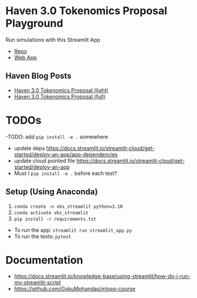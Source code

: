 # Haven 3.0 Tokenomics Proposal Playground
Run simulations with this Streamlit App
- [Repo](https://github.com/Reed-Schimmel/haven-vbs-streamlit)
- [Web App](https://reed-schimmel-haven-vbs-streamlit-streamlit-app-w1mn16.streamlitapp.com/)

## Haven Blog Posts
- [Haven 3.0 Tokenomics Proposal (light)](https://havenprotocol.org/2022/10/03/haven-3-0-tokenomics-proposal-light/)
- [Haven 3.0 Tokenomics Proposal (full)](https://havenprotocol.org/2022/10/02/haven-3-0-tokenomics-proposal/)

# TODOs
-TODO: add `pip install -e .` somewhere
- update deps https://docs.streamlit.io/streamlit-cloud/get-started/deploy-an-app/app-dependencies
- update cloud pointed file https://docs.streamlit.io/streamlit-cloud/get-started/deploy-an-app
- Must I `pip install -e .` before each test?

## Setup (Using Anaconda)
1. `conda create -n vbs_streamlit python=3.10`
1. `conda activate vbs_streamlit`
1. `pip install -r requirements.txt`

- To run the app: `streamlit run streamlit_app.py`
- To run the tests: `pytest`


# Documentation
- https://docs.streamlit.io/knowledge-base/using-streamlit/how-do-i-run-my-streamlit-script
- https://github.com/GokuMohandas/mlops-course